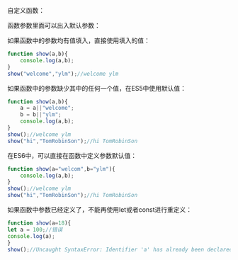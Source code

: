 自定义函数：

函数参数里面可以出入默认参数：

如果函数中的参数均有值填入，直接使用填入的值：

```js
function show(a,b){
    console.log(a,b);
}
show("welcome","ylm");//welcome ylm
```

如果函数中的参数缺少其中的任何一个值，在ES5中使用默认值：

```js
function show(a,b){
    a = a||"welcome";
    b = b||"ylm";
    console.log(a,b);
}
show();//welcome ylm
show("hi","TomRobinSon");//hi TomRobinSon
```

在ES6中，可以直接在函数中定义参数默认值：

```js
function show(a="welcom",b="ylm"){
	console.log(a,b);
}
show();//welcome ylm
show("hi","TomRobinSon");//hi TomRobinSon
```

如果函数中参数已经定义了，不能再使用let或者const进行重定义：

```js
function show(a=18){
let a = 100;//错误
console.log(a);
}
show();//Uncaught SyntaxError: Identifier 'a' has already been declared
```

